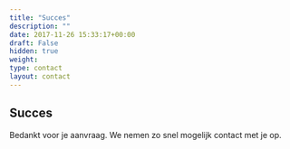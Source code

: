 ```yaml
---
title: "Succes"
description: ""
date: 2017-11-26 15:33:17+00:00
draft: False
hidden: true
weight:
type: contact
layout: contact
---
```

## Succes

Bedankt voor je aanvraag. We nemen zo snel mogelijk contact met je op.
